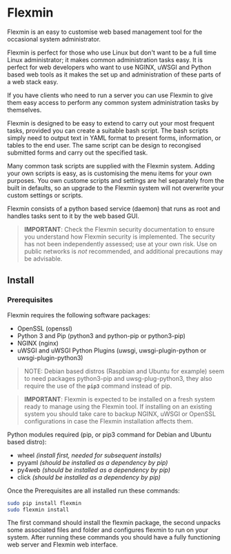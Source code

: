 # Flexmin #

Flexmin is an easy to customise web based management tool for the occasional
system administrator.

Flexmin is perfect for those who use Linux but don't want to be a full time 
Linux administrator; it makes common administration tasks easy. It is perfect
for web developers who want to use NGINX, uWSGI and Python based web tools as
it makes the set up and administration of these parts of a web stack easy.

If you have clients who need to run a server you can use Flexmin to give them
easy access to perform any common system administration tasks by themselves.

Flexmin is designed to be easy to extend to carry out your most frequent tasks,
provided you can create a suitable bash script. The bash scripts simply 
need to output text in YAML format to present forms, information, or tables
to the end user. The same script can be design to recongised submitted forms
and carry out the specified task.

Many common task scripts are supplied with the Flexmin system. Adding your
own scripts is easy, as is customising the menu items for your own purposes.
You own custome scripts and settings are hel separately from the built in
defaults, so an upgrade to the Flexmin system will not overwrite your custom
settings or scripts.

Flexmin consists of a python based service (daemon) that runs as root and 
handles tasks sent to it by the web based GUI. 

> **IMPORTANT**: Check the Flexmin security documentation to ensure you understand
how Flexmin security is implemented. The security has not been independently 
assessed; use at your own risk. Use on public networks is *not* recommended,
and additional precautions may be advisable.

## Install ##

### Prerequisites ###

Flexmin requires the following software packages:

- OpenSSL (openssl)
- Python 3 and Pip (python3 and python-pip or python3-pip)
- NGINX (nginx)
- uWSGI and uWSGI Python Plugins (uwsgi, uwsgi-plugin-python or uwsgi-plugin-python3)

> NOTE: Debian based distros (Raspbian and Ubuntu for example) seem to need packages
> python3-pip and uwsg-plug-python3, they also require the use of the **`pip3`**
> command instead of pip.

> **IMPORTANT**: Flexmin is expected to be installed on a fresh system ready 
> to manage using 
> the Flexmin tool. If installing on an existing system you should take care 
> to backup NGINX, uWSGI or OpenSSL configurations in case the Flexmin 
> installation affects them.

Python modules required (pip, or pip3 command for Debian and Ubuntu based distro):

- wheel *(install first, needed for subsequent installs)*
- pyyaml *(should be installed as a dependency by pip)*
- py4web *(should be installed as a dependency by pip)*
- click *(should be installed as a dependency by pip)*

Once the Prerequisites are all installed run these commands:

```bash
sudo pip install flexmin
sudo flexmin install
```

The first command should install the flexmin package, the second unpacks some 
associated files and folder and configures flexmin to run on your system. After
running these commands you should have a fully functioning web server and 
Flexmin web interface.

